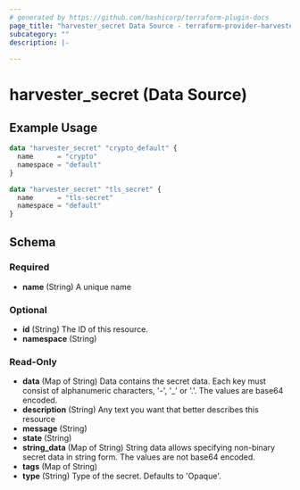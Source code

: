 ```yaml
---
# generated by https://github.com/hashicorp/terraform-plugin-docs
page_title: "harvester_secret Data Source - terraform-provider-harvester"
subcategory: ""
description: |-
  
---
```


# harvester_secret (Data Source)



## Example Usage

```terraform
data "harvester_secret" "crypto_default" {
  name      = "crypto"
  namespace = "default"
}

data "harvester_secret" "tls_secret" {
  name      = "tls-secret"
  namespace = "default"
}
```

<!-- schema generated by tfplugindocs -->
## Schema

### Required

- **name** (String) A unique name

### Optional

- **id** (String) The ID of this resource.
- **namespace** (String)

### Read-Only

- **data** (Map of String) Data contains the secret data. Each key must consist of alphanumeric characters, '-', '_' or '.'. The values are base64 encoded.
- **description** (String) Any text you want that better describes this resource
- **message** (String)
- **state** (String)
- **string_data** (Map of String) String data allows specifying non-binary secret data in string form. The values are not base64 encoded.
- **tags** (Map of String)
- **type** (String) Type of the secret. Defaults to 'Opaque'.


